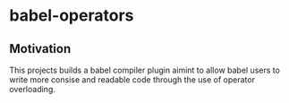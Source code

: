 # babel-operators

## Motivation

This projects builds a babel compiler plugin aimint to allow babel users to write more consise and readable code through the use of operator overloading.
